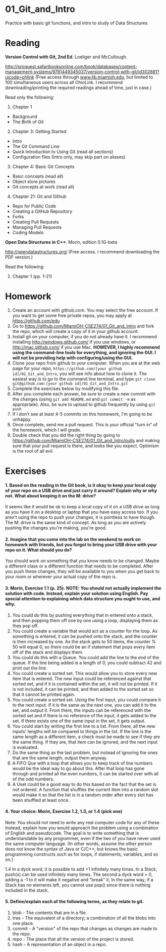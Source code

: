 01_Git_and_Intro
================

Practice with basic git functions, and intro to study of Data Structures

Reading
=======

**Version Control with Git, 2nd Ed**. Loeliger and McCullough. 

http://proquest.safaribooksonline.com/book/databases/content-management-systems/9781449345037/version-control-with-git/id302681?uicode=ohlink (Free access through www.lib.miamioh.edu, but limited to 100 simultaneous users across all OhioLink. I recommend downloading/printing the required readings ahead of time, just in case.)

Read only the following:

1. Chapter 1
  * Background
  * The Birth of Git
2. Chapter 3: Getting Started
  * Intro
  * The Git Command Line
  * Quick Introduction to Using Git (read all sections)
  * Configuration files (Intro only, may skip part on aliases)
3. Chapter 4: Basic Git Concepts
  * Basic concepts (read all)
  * Object store pictures
  * Git concepts at work (read all)
4. Chapter 21: Git and Github
  * Repo for Public Code
  * Creating a GitHub Repository
  * Forks
  * Creating Pull Requests
  * Managing Pull Requests
  * Coding Models

**Open Data Structures in C++**. Morin, edition 0.1G-beta

http://opendatastructures.org/ (Free access. I recommend downloading the PDF version.)

Read the following:

1. Chapter 1 (pp. 1-21)

Homework
========

1. Create an account with github.com. You may select the free account. If you want to get some free private repos, you may apply at https://github.com/edu
2. Go to https://github.com/MiamiOH-CSE274/01_Git_and_Intro and fork the repo, which will create a copy of it in your github account.
3. Install git on your computer, if you do not already have it. I recommend installing http://windows.github.com/ if you use windows, or http://mac.github.com/ if you use Mac. **HOWEVER, I highly recommend using the command-line tools for everything, and ignoring the GUI. I will not be providing help with configuring/using the GUI.**
4. Clone your repo from github to your computer. When you are at the web page for your repo, `https://github.com/[your github id]/01_Git_and_Intro`, you will see info about how to clone it. The easiest way is to go to the command line terminal, and type `git clone git@github.com:[your github id]/01_Git_and_Intro.git`
6. Complete the exercises below by modifying this file.
7. After you complete each answer, be sure to create a new commit with the changes (using `git add README.md` and `git commit -m` as appropriate). Also, be sure to upload to github frequently by using `git push`
8. If I don't see at least 4-5 commits on this homework, I'm going to be unhappy.
9. Once complete, send me a pull request. This is your official "turn in" of the homework, which I will grade.
10. Double check that you did the right thing by going to https://github.com/MiamiOH-CSE274/01_Git_and_Intro/pulls and making sure that your pull request is there, and looks like you expect. Optimism is the root of all evil.

Exercises
=========

#### 1. Based on the reading in the Git book, is it okay to keep your local copy of your repo on a USB drive and just carry it around? Explain why or why not. What about keeping it on the M: drive?

It seems like it would be ok to keep a local copy of it on a USB drive as long as you have it on a desktop or laptop that you have easy access too. If you aren't using the repo to push your changes, it is pointless to have though. The M: drive is the same kind of concept. As long as you are actively pushing the changes you're making, you're good.

#### 2. Imagine that you come into the lab on the weekend to work on homework with friends, but you forgot to bring your USB drive with your repo on it. What should you do?

You should work on something that you know needs to be changed. Maybe a different class or a different function that needs to be completed. After you push these changes, they will be available to you when you get back to your room or wherever your actual copy of the repo is.

#### 3. Morin, Exercise 1.1 (p. 25). NOTE: You should not actually implement the solution with code. Instead, explain your solution using English. Pay special attention to explaining which data structure you ought to use, and why.

1. You could do this by pushing everything that in entered onto a stack, and then popping them off one by one using a loop, displaying them as they pop off.
2. You could create a variable that would act as a counter for the loop. As something is entered, it can be pushed onto the stack, and the counter is then increased by one. As the stack gets to 50 items, the counter % 50 will equal 0, so there could be an if statement that pops every item off of the stack and displays them.
3. You could do this with a Queue. You could add the line to the end of the queue. If the line being added is a length of 0, you could subtract 42 and print out the line.
4. You could create a sorted set. This would allow you to store every new item that is entered. The new input could be referenced against that sorted set, and if it is contained within the set, it will not be printed. If it is not included, it can be printed, and then added to the sorted set so that it cannot be printed again.
5. You could create a sorted set. Using the first input, you could compare it to the next input. If it is the same as the next one, you can add it to the set, and output it. From there, the inputs can be referenced with the sorted set and if there is no reference of the input, it gets added to the set. If there exists one of the same input in the set, it gets output.
6. You could start by writing the first line to a list. From there, all the new inputs' lengths will be compared to things in the list. If the line is the same length as a different item, a check must be made to see if they are the same thing. If they are, that item can be ignored, and the next input is evaluated.
7. Do the same thing as the last problem, but instead of ignoring the ones that are the same length, output them anyway.
8. A FIFO Que with a loop that allows you to keep track of line numbers would be the ideal way to go about this. After that loop has gone through and printed all the even numbers, it can be started over with all of the odd numbers.
9. A Uset could be a good way to do this based on the fact that the set is not ordered. A function that shuffles the current item into a random slot would make it so that the list is in a random order after every slot has been shuffled at least once.


#### 4. Your choice: Morin, Exercise 1.2, 1.3, or 1.4 (pick one)

Note: You should not need to write any real computer code for any of these. Instead, explain how you would approach the problem using a combination of English and pseudocode. The goal is to write something that is understandable by any programmer, even if the two of you have never used the same computer language. (In other words, assume the other person does not know the syntax of Java or C/C++, but knows the basic programming constructs such as for loops, if statements, variables, and so on.)

1.4 In a dyck word, it is possible to add +1 infinitely many times. In a Stack, push(x) can be used infinitely many times. The second a dyck word = 0, adding a -1 to it will make it negative and "break" it. In the same way, if a Stack has no elements left, you cannot use pop() since there is nothing included in the stack. 

#### 5. Define/explain each of the following terms, as they relate to git.

1. blob - The contents that are in a file.
2. tree - The equivalent of a directory; a combination of all the blobs into one place.
3. commit - A "version" of the repo that changes as changes are made to the repo.
4. repo - The place that all the version of the project is stored.
5. hash - A representation of an object in a repo.
